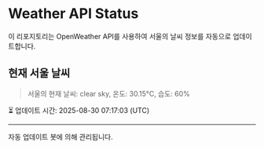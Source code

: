 
# Weather API Status

이 리포지토리는 OpenWeather API를 사용하여 서울의 날씨 정보를 자동으로 업데이트합니다.

## 현재 서울 날씨
> 서울의 현재 날씨: clear sky, 온도: 30.15°C, 습도: 60%

⏳ 업데이트 시간: 2025-08-30 07:17:03 (UTC)

---
자동 업데이트 봇에 의해 관리됩니다.
